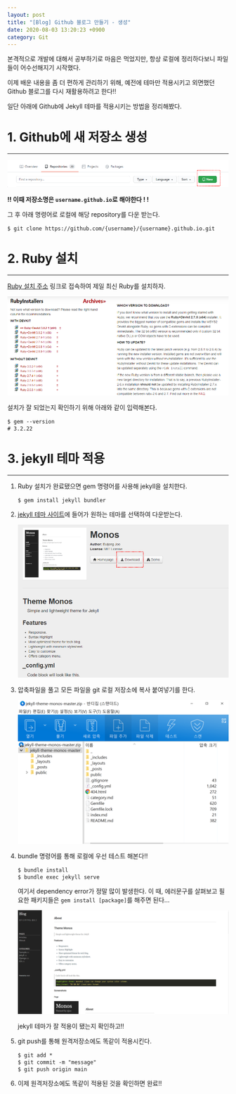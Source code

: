 ```yaml
---
layout: post
title: "[Blog] Github 블로그 만들기 - 생성"
date: 2020-08-03 13:20:23 +0900
category: Git
---
```



본격적으로 개발에 대해서 공부하기로 마음은 먹었지만, 항상 로컬에 정리하다보니 파일들이 어수선해지기 시작했다.

이제 배운 내용을 좀 더 편하게 관리하기 위해, 예전에 테마만 적용시키고 외면했던 Github 블로그를 다시 재활용하려고 한다!!

일단 아래에 Github에 Jekyll 테마를 적용시키는 방법을 정리해봤다. 



# 1. Github에 새 저장소 생성

---



![alt text](/public/img/gitblog/gitblog_1.png)

__!! 이때 저장소명은 `username.github.io`로 해야한다 ! !__



그 후 아래 명령어로 로컬에 해당 repository를 다운 받는다.

```shell
$ git clone https://github.com/{username}/{username}.github.io.git
```



# 2. Ruby 설치

---



[Ruby 설치 주소](https://rubyinstaller.org/downloads/) 링크로 접속하여 제일 최신 Ruby를 설치하자.

![alt text](/public/img/gitblog/gitblog_2.png)

설치가 잘 되었는지 확인하기 위해 아래와 같이 입력해본다.

```shell
$ gem --version
# 3.2.22
```





# 3. jekyll 테마 적용

---

1. Ruby 설치가 완료됐으면 gem 명령어를 사용해 jekyll을 설치한다.

   ```
   $ gem install jekyll bundler
   ```

2. [jekyll 테마 사이트](http://jekyllthemes.org/)에 들어가 원하는 테마를 선택하여 다운받는다.

   ![alt text](/public/img/gitblog/gitblog_3.png)

3. 압축파일을 풀고 모든 파일을 git 로컬 저장소에 복사 붙여넣기를 한다.

   ![alt text](/public/img/gitblog/gitblog_4.png)

4. bundle 명령어를 통해 로컬에 우선 테스트 해본다!!

   ```shell
   $ bundle install
   $ bundle exec jekyll serve
   ```

   여기서 dependency error가 정말 많이 발생한다. 이 때, 에러문구를 살펴보고 필요한 패키지들은 `gem install [package]`를 해주면 된다...

   ![alt text](/public/img/gitblog/gitblog_5.png)

   jekyll 테마가 잘 적용이 됐는지 확인하고!!

5. git push를 통해 원격저장소에도 똑같이 적용시킨다.

   ```shell
   $ git add *
   $ git commit -m "message"
   $ git push origin main
   ```

6. 이제 원격저장소에도 똑같이 적용된 것을 확인하면 완료!!

